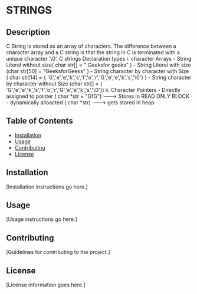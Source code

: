 # STRINGS

## Description
C String is stored as an array of characters.
The difference between a character array and a C string is that the string in C is terminated with a unique character ‘\0’.
C strings Declaration types 
    i. character Arrays - String Literal without size( char str[] = " Geeksfor geeks" )
                        - String Literal with size (char str[50] = "GeeksforGeeks" )
                        - String character  by character with Size ( char str[14] = { 'G','e','e','k','s','f','o','r','G','e','e','k','s','\0'} )
                        - String character  by character without  Size (char str[] = { 'G','e','e','k','s','f','o','r','G','e','e','k','s','\0'})
    ii. Character Pointers - Directly assigned to pointer ( char *str  =  "GfG") ---> Stores in READ ONLY BLOCK 
                           -  dynamically alloacted ( char *str) ---> gets stored in heap 


## Table of Contents

- [Installation](#installation)
- [Usage](#usage)
- [Contributing](#contributing)
- [License](#license)

## Installation

[Installation instructions go here.]

## Usage

[Usage instructions go here.]

## Contributing

[Guidelines for contributing to the project.]

## License

[License information goes here.]
